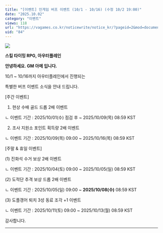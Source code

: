 ```yaml
---
title: "[이벤트] 인게임 버프 이벤트 (10/1 - 10/16) (수정 10/2 19:00)"
date: "2025.10.02"
category: "이벤트"
views: 118
url: "https://vagames.co.kr/noticewrite/notice_kr/?pageid=2&mod=document&uid=84"
uid: "84"
---
```


![](/images/news/live/kr/84-b54f202b.webp)

**스킬 타이밍 RPG, 아우터플레인**

**안녕하세요. GM 아메 입니다.**

  

10/1 ~ 10/16까지 아우터플레인에서 진행되는

특별한 버프 이벤트 소식을 안내 드립니다.

  

\[주간 이벤트\]

  

1) 현상 수배 골드 드롭 2배 이벤트

ㄴ 이벤트 기간 : 2025/10/01(수) 점검 후 ~ 2025/10/09(목) 08:59 KST

  

2) 조사 지원소 포인트 획득량 2배 이벤트

ㄴ 이벤트 기간 : 2025/10/09(목) 09:00 ~ 2025/10/16(목) 08:59 KST

  

  

\[주말 & 휴일 이벤트\]

  

(1) 진화석 수거 보상 2배 이벤트

ㄴ 이벤트 기간 : 2025/10/04(토) 09:00 ~ 2025/10/05(일) 08:59 KST

  

(2) 도적단 추격 보상 드롭 2배 이벤트

ㄴ 이벤트 기간 : 2025/10/05(일) 09:00 ~ **2025/10/08(수)** 08:59 KST

  

(3) 도플갱어 퇴치 3성 동료 조각 +1 이벤트

ㄴ 이벤트 기간 : 2025/10/11(토) 09:00 ~ 2025/10/13(월) 08:59 KST

  

  

  

감사합니다.

  

* * *